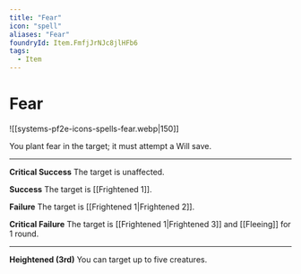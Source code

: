 ```yaml
---
title: "Fear"
icon: "spell"
aliases: "Fear"
foundryId: Item.FmfjJrNJc8jlHFb6
tags:
  - Item
---
```


# Fear
![[systems-pf2e-icons-spells-fear.webp|150]]

You plant fear in the target; it must attempt a Will save.

* * *

**Critical Success** The target is unaffected.

**Success** The target is [[Frightened 1]].

**Failure** The target is [[Frightened 1|Frightened 2]].

**Critical Failure** The target is [[Frightened 1|Frightened 3]] and [[Fleeing]] for 1 round.

* * *

**Heightened (3rd)** You can target up to five creatures.
